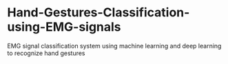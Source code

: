 # Hand-Gestures-Classification-using-EMG-signals
EMG signal classification system using machine learning and deep learning to recognize hand gestures
